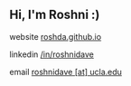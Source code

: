 ## Hi, I'm Roshni :)

website [roshda.github.io](https://roshda.github.io)

linkedin [/in/roshnidave](https://www.linkedin.com/in/roshnidave/)

email [roshnidave [at] ucla.edu](mailto:roshnidave@ucla.edu)
